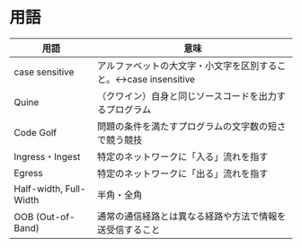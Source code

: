 # 用語

|用語|意味|
|---|---|
| case sensitive | アルファベットの大文字・小文字を区別すること。↔︎case insensitive|
| Quine | （クワイン）自身と同じソースコードを出力するプログラム|
| Code Golf | 問題の条件を満たすプログラムの文字数の短さで競う競技|
| Ingress・Ingest | 特定のネットワークに「入る」流れを指す |
| Egress | 特定のネットワークに「出る」流れを指す |
| Half-width, Full-Width | 半角・全角 | 
| OOB (Out-of-Band) | 通常の通信経路とは異なる経路や方法で情報を送受信すること |
